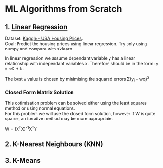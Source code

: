# ML Algorithms from Scratch

## 1. [Linear Regression](linear_regression.py)
Dataset: [Kaggle - USA Housing Prices](https://www.kaggle.com/farhankarim1/usa-house-prices).     
Goal: Predict the housing prices using linear regression. Try only using numpy and compare with sklearn.    

In linear regression we assume dependant variable y has a linear relationship with independant variables x. Therefore should be in the form: 
` y = wX + b `.    

The best `w` value is chosen by minimising the squared errors &Sigma;(y<sub>i</sub> - wx<sub>i</sub>)<sup>2</sup>   

### Closed Form Matrix Solution
This optimisation problem can be solved either using the least squares method or using normal equations.    
For this problem we will use the closed form solution, however if W is quite sparse, an iterative method may be more appropriate. 

W = (X<sup>T</sup>X)<sup>-1</sup>X<sup>T</sup>Y


## 2. K-Nearest Neighbours (KNN)


## 3. K-Means


